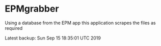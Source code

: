 # EPMgrabber
Using a database from the EPM app this application scrapes the files as required


Latest backup: Sun Sep 15 18:35:01 UTC 2019
